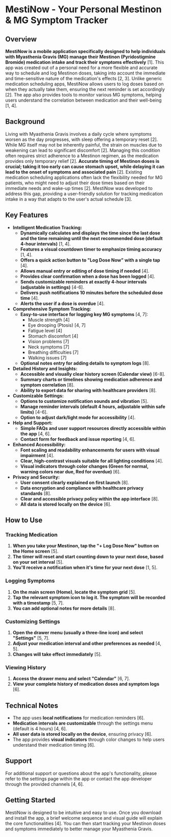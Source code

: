 # MestiNow - Your Personal Mestinon & MG Symptom Tracker

## Overview

**MestiNow is a mobile application specifically designed to help individuals with Myasthenia Gravis (MG) manage their Mestinon (Pyridostigmine Bromide) medication intake and track their symptoms effectively** [1]. This app was created out of a personal need for a more flexible and accurate way to schedule and log Mestinon doses, taking into account the immediate and time-sensitive nature of the medication's effects [2, 3]. Unlike generic medication scheduling apps, MestiNow allows users to log doses based on when they actually take them, ensuring the next reminder is set accordingly [2]. The app also provides tools to monitor various MG symptoms, helping users understand the correlation between medication and their well-being [1, 4].

## Background

Living with Myasthenia Gravis involves a daily cycle where symptoms worsen as the day progresses, with sleep offering a temporary reset [2]. While MG itself may not be inherently painful, the strain on muscles due to weakening can lead to significant discomfort [2]. Managing this condition often requires strict adherence to a Mestinon regimen, as the medication provides only temporary relief [2]. **Accurate timing of Mestinon doses is crucial; taking it too early can cause stomach upset, while delaying it can lead to the onset of symptoms and associated pain** [2]. Existing medication scheduling applications often lack the flexibility needed for MG patients, who might need to adjust their dose times based on their immediate needs and wake-up times [2]. MestiNow was developed to address this gap, providing a user-friendly solution for tracking medication intake in a way that adapts to the user's actual schedule [3].

## Key Features

*   **Intelligent Medication Tracking:**
    *   **Dynamically calculates and displays the time since the last dose and the time remaining until the next recommended dose (default 4-hour intervals)** [1, 4].
    *   **Features a visual countdown timer to emphasize timing accuracy** [1, 4].
    *   **Offers a quick action button to "Log Dose Now" with a single tap** [4].
    *   **Allows manual entry or editing of dose timing if needed** [4].
    *   **Provides clear confirmation when a dose has been logged** [4].
    *   **Sends customizable reminders at exactly 4-hour intervals (adjustable in settings)** [4-6].
    *   **Delivers push notifications 10 minutes before the scheduled dose time** [4].
    *   **Alerts the user if a dose is overdue** [4].
*   **Comprehensive Symptom Tracking:**
    *   **Easy-to-use interface for logging key MG symptoms** [4, 7]:
        *   Muscle strength [4]
        *   Eye drooping (Ptosis) [4, 7]
        *   Fatigue level [4]
        *   Stomach discomfort [4]
        *   Vision problems [7]
        *   Neck symptoms [7]
        *   Breathing difficulties [7]
        *   Walking issues [7]
    *   **Optional notes entry for adding details to symptom logs** [8].
*   **Detailed History and Insights:**
    *   **Accessible and visually clear history screen (Calendar view)** [6-8].
    *   **Summary charts or timelines showing medication adherence and symptom correlation** [8].
    *   **Ability to export data for sharing with healthcare providers** [8].
*   **Customizable Settings:**
    *   **Options to customize notification sounds and vibration** [5].
    *   **Manage reminder intervals (default 4 hours, adjustable within safe limits)** [4-6].
    *   **Option to adjust dark/light mode for accessibility** [4].
*   **Help and Support:**
    *   **Simple FAQs and user support resources directly accessible within the app** [4, 6].
    *   **Contact form for feedback and issue reporting** [4, 6].
*   **Enhanced Accessibility:**
    *   **Font scaling and readability enhancements for users with visual impairment** [4].
    *   **Clear, high-contrast visuals suitable for all lighting conditions** [4].
    *   **Visual indicators through color changes (Green for normal, warning colors near due, Red for overdue)** [6].
*   **Privacy and Security:**
    *   **User consent clearly explained on first launch** [8].
    *   **Data encryption and compliance with healthcare privacy standards** [8].
    *   **Clear and accessible privacy policy within the app interface** [8].
    *   **All data is stored locally on the device** [6].

## How to Use

### Tracking Medication

1.  **When you take your Mestinon, tap the "+ Log Dose Now" button on the Home screen** [5].
2.  **The timer will reset and start counting down to your next dose, based on your set interval** [5].
3.  **You'll receive a notification when it's time for your next dose** [1, 5].

### Logging Symptoms

1.  **On the main screen (Home), locate the symptom grid** [5].
2.  **Tap the relevant symptom icon to log it. The symptom will be recorded with a timestamp** [5, 7].
3.  **You can add optional notes for more details** [8].

### Customizing Settings

1.  **Open the drawer menu (usually a three-line icon) and select "Settings"** [5, 7].
2.  **Adjust your medication interval and other preferences as needed** [4, 5].
3.  **Changes will take effect immediately** [5].

### Viewing History

1.  **Access the drawer menu and select "Calendar"** [6, 7].
2.  **View your complete history of medication doses and symptom logs** [6].

## Technical Notes

*   The app uses **local notifications** for medication reminders [6].
*   **Medication intervals are customizable** through the settings menu (default is 4 hours) [4, 6].
*   **All user data is stored locally on the device**, ensuring privacy [6].
*   The app provides **visual indicators** through color changes to help users understand their medication timing [6].

## Support

For additional support or questions about the app's functionality, please refer to the settings page within the app or contact the app developer through the provided channels [4, 6].

## Getting Started

MestiNow is designed to be intuitive and easy to use. Once you download and install the app, a brief welcome sequence and visual guide will explain the core functionalities [4]. You can then start tracking your Mestinon doses and symptoms immediately to better manage your Myasthenia Gravis.
